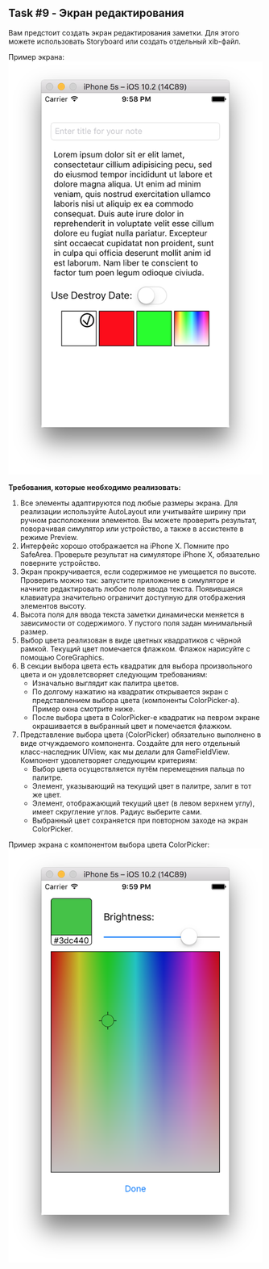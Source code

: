 ## Task #9 - Экран редактирования

Вам предстоит создать экран редактирования заметки. Для этого можете использовать Storyboard или создать отдельный xib-файл.

Пример экрана:
![](images/sample_note_editing_screen.png)

**Требования, которые необходимо реализовать:**

1. Все элементы адаптируются под любые размеры экрана. Для реализации используйте AutoLayout или учитывайте ширину при ручном расположении элементов. Вы можете проверить результат, поворачивая симулятор или устройство, а также в ассистенте в режиме Preview.
2. Интерфейс хорошо отображается на iPhone X. Помните про SafeArea. Проверьте результат на симуляторе iPhone X, обязательно поверните устройство.
3. Экран прокручивается, если содержимое не умещается по высоте. Проверить можно так: запустите приложение в симуляторе и начните редактировать любое поле ввода текста. Появившаяся клавиатура значительно ограничит доступную для отображения элементов высоту.
4. Высота поля для ввода текста заметки динамически меняется в зависимости от содержимого. У пустого поля задан минимальный размер.
5. Выбор цвета реализован в виде цветных квадратиков с чёрной рамкой. Текущий цвет помечается флажком. Флажок нарисуйте с помощью CoreGraphics.
6. В секции выбора цвета есть квадратик для выбора произвольного цвета и он удовлетсворяет следующим требованиям:
	* Изначально выглядит как палитра цветов.
	* По долгому нажатию на квадратик открывается экран с представлением выбора цвета (компоненты ColorPicker-а). Пример окна смотрите ниже.
	* После выбора цвета в ColorPicker-е квадратик на певром экране окрашивается в выбранный цвет и помечается флажком.
7. Представление выбора цвета (ColorPicker) обязательно выполнено в виде отчуждаемого компонента. Создайте для него отдельный класс-наследник UIView, как мы делали для GameFieldView. Компонент удовлетворяет следующим критериям:
	* Выбор цвета осуществляется путём перемещения пальца по палитре.
	* Элемент, указывающий на текущий цвет в палитре, залит в тот же цвет.
	* Элемент, отображающий текущий цвет (в левом верхнем углу), имеет скругление углов. Радиус выберите сами.
	* Выбранный цвет сохраняется при повторном заходе на экран ColorPicker.

Пример экрана с компонентом выбора цвета ColorPicker:
![](images/views-2-color-picker.png)

